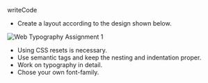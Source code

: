 writeCode

- Create a layout according to the design shown below.

![Web Typography Assignment 1](https://raw.githubusercontent.com/suraj122/AC-STYLE-images/master/web-typography/ex-1.png)

- Using CSS resets is necessary.
- Use semantic tags and keep the nesting and indentation proper.
- Work on typography in detail.
- Chose your own font-family.


